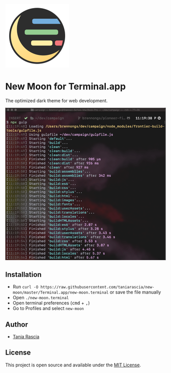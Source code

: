 ![Logo](../images/new-moon-thumbnail.svg)

# New Moon for Terminal.app

The optimized dark theme for web development.

![Screenshot](../images/Terminal.app.png)

## Installation

- Run `curl -O https://raw.githubusercontent.com/taniarascia/new-moon/master/Terminal.app/new-moon.terminal` or save the file manually
- Open `./new-moon.terminal`
- Open terminal preferences (<kbd>cmd</kbd> + <kbd>,</kbd>)
- Go to Profiles and select `new-moon`

## Author

- [Tania Rascia](https://www.taniarascia.com)

## License

This project is open source and available under the [MIT License](../LICENSE).
